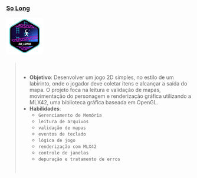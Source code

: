 ### [So Long](/so_long)

<img src="../assets/badges/so_longe.png" alt="so long" style="width: 100px; vertical-align: middle;padding-bottom: 8px;" />

> &nbsp; &nbsp; &nbsp;
>
> -   **Objetivo**: Desenvolver um jogo 2D simples, no estilo de um labirinto, onde o jogador deve coletar itens e alcançar a saída do mapa. O projeto foca na leitura e validação de mapas, movimentação do personagem e renderização gráfica utilizando a MLX42, uma biblioteca gráfica baseada em OpenGL.
> -   **Habilidades**: 
>       - `Gerenciamento de Memória` 
>       - `leitura de arquivos` 
>       - `validação de mapas` 
>       - `eventos de teclado`
>       - `lógica de jogo`
>       - `renderização com MLX42`
>       - `controle de janelas`
>       - `depuração e tratamento de erros`
>
> &nbsp; &nbsp; &nbsp;

